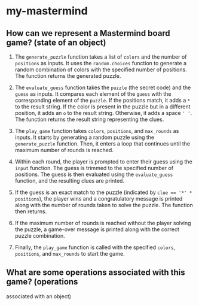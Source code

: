 # my-mastermind

## How can we represent a Mastermind board game? (state of an object)

1. The `generate_puzzle` function takes a list of `colors` and the number of `positions` as inputs. It uses the `random.choices` function to generate a random combination of colors with the specified number of positions. The function returns the generated puzzle.

2. The `evaluate_guess` function takes the `puzzle` (the secret code) and the `guess` as inputs. It compares each element of the `guess` with the corresponding element of the `puzzle`. If the positions match, it adds a `*` to the result string. If the color is present in the puzzle but in a different position, it adds an `o` to the result string. Otherwise, it adds a space `' '`. The function returns the result string representing the clues.

3. The `play_game` function takes `colors`, `positions`, and `max_rounds` as inputs. It starts by generating a random puzzle using the `generate_puzzle` function. Then, it enters a loop that continues until the maximum number of rounds is reached.

4. Within each round, the player is prompted to enter their guess using the `input` function. The guess is trimmed to the specified number of positions. The guess is then evaluated using the `evaluate_guess` function, and the resulting clues are printed.

5. If the guess is an exact match to the puzzle (indicated by `clue == '*' * positions`), the player wins and a congratulatory message is printed along with the number of rounds taken to solve the puzzle. The function then returns.

6. If the maximum number of rounds is reached without the player solving the puzzle, a game-over message is printed along with the correct puzzle combination.

7. Finally, the `play_game` function is called with the specified `colors`, `positions`, and `max_rounds` to start the game.

## What are some operations associated with this game? (operations
associated with an object)

